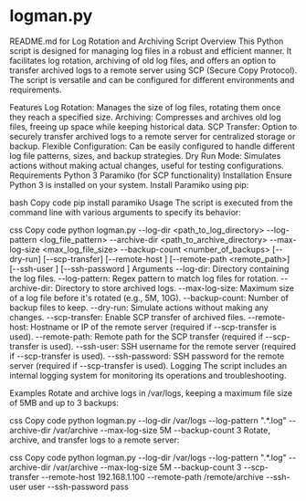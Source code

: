 # logman.py

README.md for Log Rotation and Archiving Script
Overview
This Python script is designed for managing log files in a robust and efficient manner. It facilitates log rotation, archiving of old log files, and offers an option to transfer archived logs to a remote server using SCP (Secure Copy Protocol). The script is versatile and can be configured for different environments and requirements.

Features
Log Rotation: Manages the size of log files, rotating them once they reach a specified size.
Archiving: Compresses and archives old log files, freeing up space while keeping historical data.
SCP Transfer: Option to securely transfer archived logs to a remote server for centralized storage or backup.
Flexible Configuration: Can be easily configured to handle different log file patterns, sizes, and backup strategies.
Dry Run Mode: Simulates actions without making actual changes, useful for testing configurations.
Requirements
Python 3
Paramiko (for SCP functionality)
Installation
Ensure Python 3 is installed on your system. Install Paramiko using pip:

bash
Copy code
pip install paramiko
Usage
The script is executed from the command line with various arguments to specify its behavior:

css
Copy code
python logman.py --log-dir <path_to_log_directory> --log-pattern <log_file_pattern> --archive-dir <path_to_archive_directory> --max-log-size <max_log_file_size> --backup-count <number_of_backups> [--dry-run] [--scp-transfer] [--remote-host <hostname>] [--remote-path <remote_path>] [--ssh-user <username>] [--ssh-password <password>]
Arguments
--log-dir: Directory containing the log files.
--log-pattern: Regex pattern to match log files for rotation.
--archive-dir: Directory to store archived logs.
--max-log-size: Maximum size of a log file before it's rotated (e.g., 5M, 10G).
--backup-count: Number of backup files to keep.
--dry-run: Simulate actions without making any changes.
--scp-transfer: Enable SCP transfer of archived files.
--remote-host: Hostname or IP of the remote server (required if --scp-transfer is used).
--remote-path: Remote path for the SCP transfer (required if --scp-transfer is used).
--ssh-user: SSH username for the remote server (required if --scp-transfer is used).
--ssh-password: SSH password for the remote server (required if --scp-transfer is used).
Logging
The script includes an internal logging system for monitoring its operations and troubleshooting.

Examples
Rotate and archive logs in /var/logs, keeping a maximum file size of 5MB and up to 3 backups:

css
Copy code
python logman.py --log-dir /var/logs --log-pattern ".*\.log" --archive-dir /var/archive --max-log-size 5M --backup-count 3
Rotate, archive, and transfer logs to a remote server:

css
Copy code
python logman.py --log-dir /var/logs --log-pattern ".*\.log" --archive-dir /var/archive --max-log-size 5M --backup-count 3 --scp-transfer --remote-host 192.168.1.100 --remote-path /remote/archive --ssh-user user --ssh-password pass
